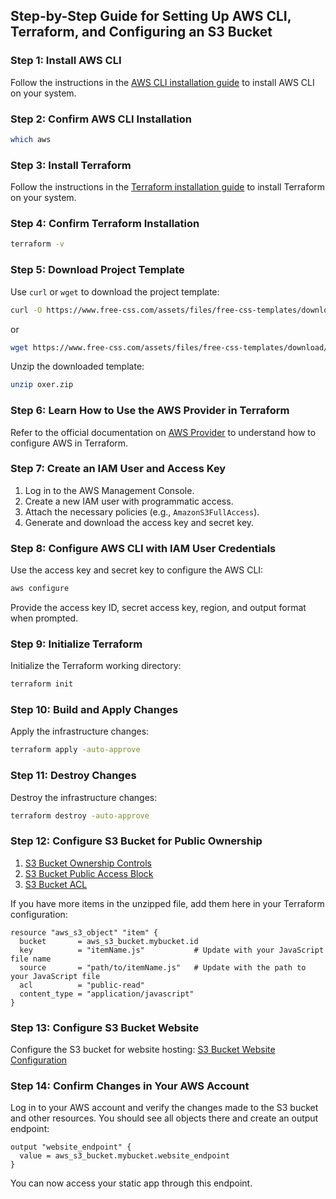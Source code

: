 ## Step-by-Step Guide for Setting Up AWS CLI, Terraform, and Configuring an S3 Bucket

### Step 1: Install AWS CLI

Follow the instructions in the [AWS CLI installation guide](https://docs.aws.amazon.com/cli/latest/userguide/getting-started-install.html) to install AWS CLI on your system.

### Step 2: Confirm AWS CLI Installation

```sh
which aws
```

### Step 3: Install Terraform

Follow the instructions in the [Terraform installation guide](https://developer.hashicorp.com/terraform/tutorials/aws-get-started/install-cli) to install Terraform on your system.

### Step 4: Confirm Terraform Installation

```sh
terraform -v
```

### Step 5: Download Project Template

Use `curl` or `wget` to download the project template:

```sh
curl -O https://www.free-css.com/assets/files/free-css-templates/download/page296/oxer.zip
```

or

```sh
wget https://www.free-css.com/assets/files/free-css-templates/download/page296/oxer.zip
```

Unzip the downloaded template:

```sh
unzip oxer.zip
```

### Step 6: Learn How to Use the AWS Provider in Terraform

Refer to the official documentation on [AWS Provider](https://registry.terraform.io/providers/hashicorp/aws/latest/docs#profile) to understand how to configure AWS in Terraform.

### Step 7: Create an IAM User and Access Key

1. Log in to the AWS Management Console.
2. Create a new IAM user with programmatic access.
3. Attach the necessary policies (e.g., `AmazonS3FullAccess`).
4. Generate and download the access key and secret key.

### Step 8: Configure AWS CLI with IAM User Credentials

Use the access key and secret key to configure the AWS CLI:

```sh
aws configure
```

Provide the access key ID, secret access key, region, and output format when prompted.

### Step 9: Initialize Terraform

Initialize the Terraform working directory:

```sh
terraform init
```

### Step 10: Build and Apply Changes

Apply the infrastructure changes:

```sh
terraform apply -auto-approve
```

### Step 11: Destroy Changes

Destroy the infrastructure changes:

```sh
terraform destroy -auto-approve
```

### Step 12: Configure S3 Bucket for Public Ownership

1. [S3 Bucket Ownership Controls](https://registry.terraform.io/providers/hashicorp/aws/latest/docs/resources/s3_bucket_ownership_controls)
2. [S3 Bucket Public Access Block](https://registry.terraform.io/providers/hashicorp/aws/latest/docs/resources/s3_bucket_public_access_block)
3. [S3 Bucket ACL](https://registry.terraform.io/providers/hashicorp/aws/latest/docs/resources/s3_bucket_acl)

If you have more items in the unzipped file, add them here in your Terraform configuration:

```hcl
resource "aws_s3_object" "item" {
  bucket       = aws_s3_bucket.mybucket.id
  key          = "itemName.js"           # Update with your JavaScript file name
  source       = "path/to/itemName.js"   # Update with the path to your JavaScript file
  acl          = "public-read"
  content_type = "application/javascript"
}
```

### Step 13: Configure S3 Bucket Website

Configure the S3 bucket for website hosting:
[S3 Bucket Website Configuration](https://registry.terraform.io/providers/hashicorp/aws/latest/docs/resources/s3_bucket_website_configuration)

### Step 14: Confirm Changes in Your AWS Account

Log in to your AWS account and verify the changes made to the S3 bucket and other resources. You should see all objects there and create an output endpoint:

```hcl
output "website_endpoint" {
  value = aws_s3_bucket.mybucket.website_endpoint
}
```

You can now access your static app through this endpoint.
